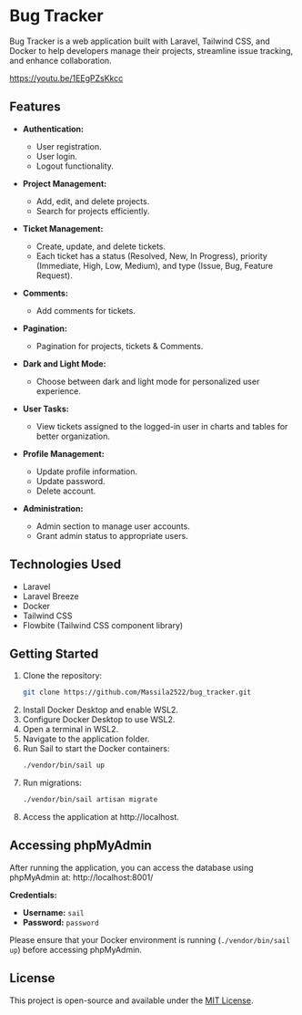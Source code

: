 # Bug Tracker

Bug Tracker is a web application built with Laravel, Tailwind CSS, and Docker to help developers manage their projects, streamline issue tracking, and enhance collaboration.

https://youtu.be/1EEgPZsKkcc

## Features

- **Authentication:**
  - User registration.
  - User login.
  - Logout functionality.

- **Project Management:**
  - Add, edit, and delete projects.
  - Search for projects efficiently.

- **Ticket Management:**
  - Create, update, and delete tickets.
  - Each ticket has a status (Resolved, New, In Progress), priority (Immediate, High, Low, Medium), and type (Issue, Bug, Feature Request).

- **Comments:**
  - Add comments for tickets.

- **Pagination:**
  - Pagination for projects, tickets & Comments.

- **Dark and Light Mode:**
  - Choose between dark and light mode for personalized user experience.

- **User Tasks:**
  - View tickets assigned to the logged-in user in charts and tables for better organization.

- **Profile Management:**
  - Update profile information.
  - Update password.
  - Delete account.

- **Administration:**
  - Admin section to manage user accounts.
  - Grant admin status to appropriate users.

## Technologies Used

- Laravel
- Laravel Breeze
- Docker
- Tailwind CSS
- Flowbite (Tailwind CSS component library)

## Getting Started

1. Clone the repository:
   ```bash
   git clone https://github.com/Massila2522/bug_tracker.git
2. Install Docker Desktop and enable WSL2.
3. Configure Docker Desktop to use WSL2.
4. Open a terminal in WSL2.
5. Navigate to the application folder.
6. Run Sail to start the Docker containers:
   ```bash
   ./vendor/bin/sail up
7. Run migrations:
   ```bash
   ./vendor/bin/sail artisan migrate
8. Access the application at http://localhost.

## Accessing phpMyAdmin

After running the application, you can access the database using phpMyAdmin at: http://localhost:8001/

**Credentials:**
- **Username:** `sail`
- **Password:** `password`

Please ensure that your Docker environment is running (`./vendor/bin/sail up`) before accessing phpMyAdmin.

## License

This project is open-source and available under the [MIT License](https://opensource.org/licenses/MIT).
